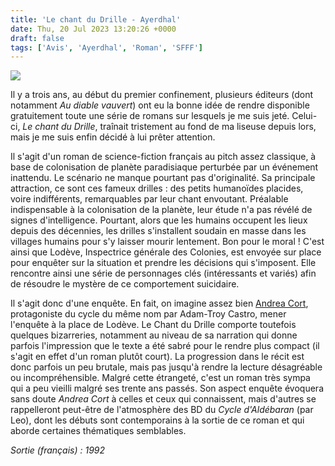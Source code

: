 ```yaml
---
title: 'Le chant du Drille - Ayerdhal'
date: Thu, 20 Jul 2023 13:20:26 +0000
draft: false
tags: ['Avis', 'Ayerdhal', 'Roman', 'SFFF']
---
```


![](https://carnetslunaires.wordpress.com/wp-content/uploads/2023/07/drille.jpg?w=300)

Il y a trois ans, au début du premier confinement, plusieurs éditeurs (dont notamment _Au diable vauvert_) ont eu la bonne idée de rendre disponible gratuitement toute une série de romans sur lesquels je me suis jeté. Celui-ci, _Le chant du Drille_, traînait tristement au fond de ma liseuse depuis lors, mais je me suis enfin décidé à lui prêter attention.

Il s'agit d'un roman de science-fiction français au pitch assez classique, à base de colonisation de planète paradisiaque perturbée par un événement inattendu. Le scénario ne manque pourtant pas d'originalité. Sa principale attraction, ce sont ces fameux drilles : des petits humanoïdes placides, voire indifférents, remarquables par leur chant envoutant. Préalable indispensable à la colonisation de la planète, leur étude n'a pas révélé de signes d'intelligence. Pourtant, alors que les humains occupent les lieux depuis des décennies, les drilles s'installent soudain en masse dans les villages humains pour s'y laisser mourir lentement. Bon pour le moral ! C'est ainsi que Lodève, Inspectrice générale des Colonies, est envoyée sur place pour enquêter sur la situation et prendre les décisions qui s'imposent. Elle rencontre ainsi une série de personnages clés (intéressants et variés) afin de résoudre le mystère de ce comportement suicidaire.

Il s'agit donc d'une enquête. En fait, on imagine assez bien [Andrea Cort](https://carnetslunaires.wordpress.com/tag/andrea-cort/), protagoniste du cycle du même nom par Adam-Troy Castro, mener l'enquête à la place de Lodève. Le Chant du Drille comporte toutefois quelques bizarreries, notamment au niveau de sa narration qui donne parfois l'impression que le texte a été sabré pour le rendre plus compact (il s'agit en effet d'un roman plutôt court). La progression dans le récit est donc parfois un peu brutale, mais pas jusqu'à rendre la lecture désagréable ou incompréhensible. Malgré cette étrangeté, c'est un roman très sympa qui a peu vieilli malgré ses trente ans passés. Son aspect enquête évoquera sans doute _Andrea Cort_ à celles et ceux qui connaissent, mais d'autres se rappelleront peut-être de l'atmosphère des BD du _Cycle d'Aldébaran_ (par Leo), dont les débuts sont contemporains à la sortie de ce roman et qui aborde certaines thématiques semblables.

_Sortie (français) : 1992_